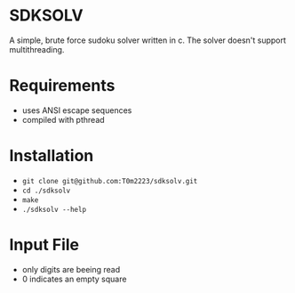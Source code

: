 # SDKSOLV
A simple, brute force sudoku solver written in c. The solver doesn't support multithreading.

# Requirements
- uses ANSI escape sequences
- compiled with pthread

# Installation
- `git clone git@github.com:T0m2223/sdksolv.git`
- `cd ./sdksolv`
- `make`
- `./sdksolv --help`

# Input File
- only digits are beeing read
- 0 indicates an empty square
